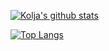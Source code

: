 [![Kolja's github stats](https://github-readme-stats.vercel.app/api?username=kblauhut&theme=graywhite&show_icons=true)](https://github.com/anuraghazra/github-readme-stats)

[![Top Langs](https://github-readme-stats.vercel.app/api/top-langs/?username=kblauhut&layout=compact&theme=graywhite)](https://github.com/anuraghazra/github-readme-stats)

